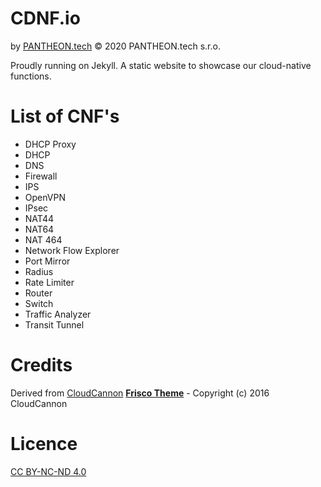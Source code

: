 # CDNF.io
by [PANTHEON.tech](https://pantheon.tech) © 2020 PANTHEON.tech s.r.o.

Proudly running on Jekyll. A static website to showcase our cloud-native functions.

# List of CNF's

- DHCP Proxy
- DHCP
- DNS
- Firewall
- IPS
- OpenVPN
- IPsec
- NAT44
- NAT64
- NAT 464
- Network Flow Explorer
- Port Mirror
- Radius
- Rate Limiter
- Router
- Switch
- Traffic Analyzer
- Transit Tunnel

# Credits

Derived from [CloudCannon](http://cloudcannon.com/) [__Frisco Theme__](https://github.com/CloudCannon/frisco-jekyll-template) - Copyright (c) 2016 CloudCannon

# Licence
[CC BY-NC-ND 4.0](https://creativecommons.org/licenses/by-nc-nd/4.0/)
